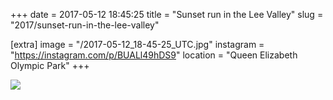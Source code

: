 +++
date = 2017-05-12 18:45:25
title = "Sunset run in the Lee Valley"
slug = "2017/sunset-run-in-the-lee-valley"

[extra]
image = "/2017-05-12_18-45-25_UTC.jpg"
instagram = "https://instagram.com/p/BUALl49hDS9"
location = "Queen Elizabeth Olympic Park"
+++

<img src="/2017-05-12_18-45-25_UTC.jpg" />
